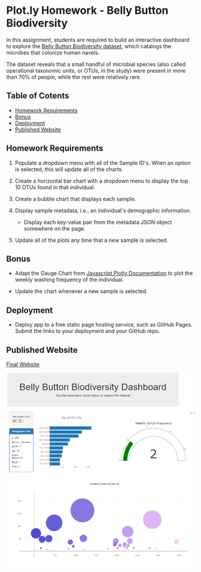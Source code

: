 # Plot.ly Homework - Belly Button Biodiversity

In this assignment, students are required to build an interactive dashboard to explore the [Belly Button Biodiversity dataset](http://robdunnlab.com/projects/belly-button-biodiversity/), which catalogs the microbes that colonize human navels.

The dataset reveals that a small handful of microbial species (also called operational taxonomic units, or OTUs, in the study) were present in more than 70% of people, while the rest were relatively rare.

## Table of Cotents
* [Homework Requirements](#Homework-Requirements)
* [Bonus](#bonus)
* [Deployment](#deployment)
* [Published Website](#published-website)

## Homework Requirements

1. Populate a dropdown menu with all of the Sample ID's. When an option is selected, this will update all of the charts.

2. Create a horizontal bar chart with a dropdown menu to display the top 10 OTUs found in that individual.

3. Create a bubble chart that displays each sample.

4. Display sample metadata, i.e., an individual's demographic information.

	* Display each key-value pair from the metadata JSON object somewhere on the page.

5. Update all of the plots any time that a new sample is selected.

## Bonus 

* Adapt the Gauge Chart from [Javascript Plotly Documentation](https://plot.ly/javascript/gauge-charts/) to plot the weekly washing frequency of the individual.

* Update the chart whenever a new sample is selected.

## Deployment

* Deploy app to a free static page hosting service, such as GitHub Pages. Submit the links to your deployment and your GitHub repo.

## Published Website 
[Final Website](https://adriana-icasiano.github.io/plot.ly_homework-/)<br>

![Final Website Image](https://github.com/adriana-icasiano/plot.ly_homework-/blob/main/Images/belly_button_website.PNG)
